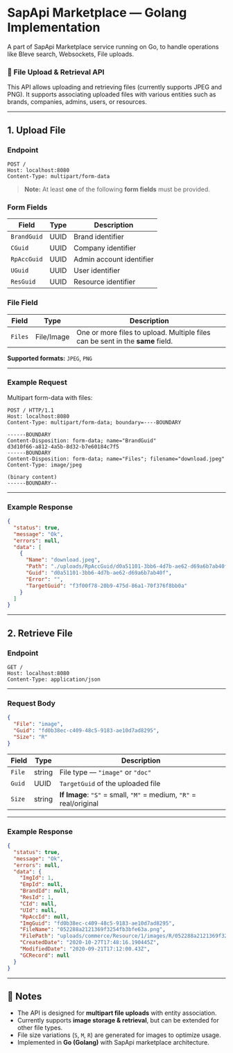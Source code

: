 # SapApi Marketplace — Golang Implementation

A part of SapApi Marketplace service running on Go, to handle operations like Bleve search, Websockets, File uploads.

 
### 📂 File Upload & Retrieval API

This API allows uploading and retrieving files (currently supports JPEG and PNG).
It supports associating uploaded files with various entities such as brands, companies, admins, users, or resources.

---

## **1. Upload File**

### **Endpoint**

```http
POST /  
Host: localhost:8080
Content-Type: multipart/form-data
```

> **Note:** At least **one** of the following **form fields** must be provided.

### **Form Fields**

| Field       | Type | Description              |
| ----------- | ---- | ------------------------ |
| `BrandGuid` | UUID | Brand identifier         |
| `CGuid`     | UUID | Company identifier       |
| `RpAccGuid` | UUID | Admin account identifier |
| `UGuid`     | UUID | User identifier          |
| `ResGuid`   | UUID | Resource identifier      |

### **File Field**

| Field   | Type       | Description                                                                    |
| ------- | ---------- | ------------------------------------------------------------------------------ |
| `Files` | File/Image | One or more files to upload. Multiple files can be sent in the **same** field. |

**Supported formats:** `JPEG`, `PNG`

---

### **Example Request**

Multipart form-data with files:

```http
POST / HTTP/1.1
Host: localhost:8080
Content-Type: multipart/form-data; boundary=----BOUNDARY

------BOUNDARY
Content-Disposition: form-data; name="BrandGuid"
d3d10f66-a812-4a5b-8d32-b7e60184c7f5
------BOUNDARY
Content-Disposition: form-data; name="Files"; filename="download.jpeg"
Content-Type: image/jpeg

(binary content)
------BOUNDARY--
```

---

### **Example Response**

```json
{
  "status": true,
  "message": "Ok",
  "errors": null,
  "data": [
    {
      "Name": "download.jpeg",
      "Path": "./uploads/RpAccGuid/d0a51101-3bb6-4d7b-ae62-d69a6b7ab40f/images/<FSIZE>/d0a51101-3bb6-4d7b-ae62-d69a6b7ab40f.jpeg",
      "Guid": "d0a51101-3bb6-4d7b-ae62-d69a6b7ab40f",
      "Error": "",
      "TargetGuid": "f3f00f78-20b9-475d-86a1-70f376f8bb0a"
    }
  ]
}
```

---

## **2. Retrieve File**

### **Endpoint**

```http
GET /  
Host: localhost:8080
Content-Type: application/json
```

---

### **Request Body**

```json
{
  "File": "image",
  "Guid": "fd0b38ec-c409-48c5-9183-ae10d7ad8295",
  "Size": "R"
}
```

| Field  | Type   | Description                                                        |
| ------ | ------ | ------------------------------------------------------------------ |
| `File` | string | File type — `"image"` or `"doc"`                                   |
| `Guid` | UUID   | `TargetGuid` of the uploaded file                                  |
| `Size` | string | **If Image**: `"S"` = small, `"M"` = medium, `"R"` = real/original |

---

### **Example Response**

```json
{
  "status": true,
  "message": "Ok",
  "errors": null,
  "data": {
    "ImgId": 1,
    "EmpId": null,
    "BrandId": null,
    "ResId": 1,
    "CId": null,
    "UId": null,
    "RpAccId": null,
    "ImgGuid": "fd0b38ec-c409-48c5-9183-ae10d7ad8295",
    "FileName": "052288a2121369f3254fb3bfe63a.png",
    "FilePath": "uploads/commerce/Resource/1/images/R/052288a2121369f3254fb3bfe63a.png",
    "CreatedDate": "2020-10-27T17:48:16.190445Z",
    "ModifiedDate": "2020-09-21T17:12:00.43Z",
    "GCRecord": null
  }
}
```

---

## **📌 Notes**

* The API is designed for **multipart file uploads** with entity association.
* Currently supports **image storage & retrieval**, but can be extended for other file types.
* File size variations (`S`, `M`, `R`) are generated for images to optimize usage.
* Implemented in **Go (Golang)** with SapApi marketplace architecture.
